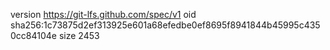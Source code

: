 version https://git-lfs.github.com/spec/v1
oid sha256:1c73875d2ef313925e601a68efedbe0ef8695f8941844b45995c4350cc84104e
size 2453
